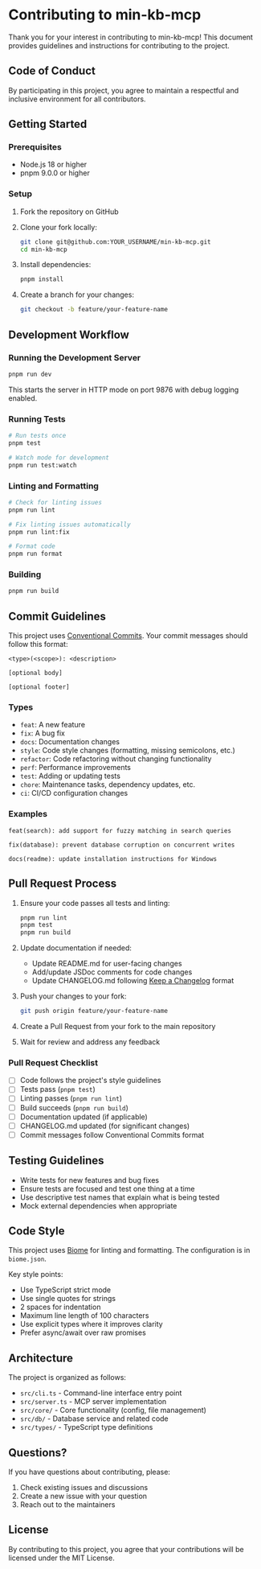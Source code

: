 # Contributing to min-kb-mcp

Thank you for your interest in contributing to min-kb-mcp! This document provides guidelines and instructions for contributing to the project.

## Code of Conduct

By participating in this project, you agree to maintain a respectful and inclusive environment for all contributors.

## Getting Started

### Prerequisites

- Node.js 18 or higher
- pnpm 9.0.0 or higher

### Setup

1. Fork the repository on GitHub
2. Clone your fork locally:
   ```bash
   git clone git@github.com:YOUR_USERNAME/min-kb-mcp.git
   cd min-kb-mcp
   ```

3. Install dependencies:
   ```bash
   pnpm install
   ```

4. Create a branch for your changes:
   ```bash
   git checkout -b feature/your-feature-name
   ```

## Development Workflow

### Running the Development Server

```bash
pnpm run dev
```

This starts the server in HTTP mode on port 9876 with debug logging enabled.

### Running Tests

```bash
# Run tests once
pnpm test

# Watch mode for development
pnpm run test:watch
```

### Linting and Formatting

```bash
# Check for linting issues
pnpm run lint

# Fix linting issues automatically
pnpm run lint:fix

# Format code
pnpm run format
```

### Building

```bash
pnpm run build
```

## Commit Guidelines

This project uses [Conventional Commits](https://www.conventionalcommits.org/). Your commit messages should follow this format:

```
<type>(<scope>): <description>

[optional body]

[optional footer]
```

### Types

- `feat`: A new feature
- `fix`: A bug fix
- `docs`: Documentation changes
- `style`: Code style changes (formatting, missing semicolons, etc.)
- `refactor`: Code refactoring without changing functionality
- `perf`: Performance improvements
- `test`: Adding or updating tests
- `chore`: Maintenance tasks, dependency updates, etc.
- `ci`: CI/CD configuration changes

### Examples

```
feat(search): add support for fuzzy matching in search queries

fix(database): prevent database corruption on concurrent writes

docs(readme): update installation instructions for Windows
```

## Pull Request Process

1. Ensure your code passes all tests and linting:
   ```bash
   pnpm run lint
   pnpm test
   pnpm run build
   ```

2. Update documentation if needed:
   - Update README.md for user-facing changes
   - Add/update JSDoc comments for code changes
   - Update CHANGELOG.md following [Keep a Changelog](https://keepachangelog.com/) format

3. Push your changes to your fork:
   ```bash
   git push origin feature/your-feature-name
   ```

4. Create a Pull Request from your fork to the main repository

5. Wait for review and address any feedback

### Pull Request Checklist

- [ ] Code follows the project's style guidelines
- [ ] Tests pass (`pnpm test`)
- [ ] Linting passes (`pnpm run lint`)
- [ ] Build succeeds (`pnpm run build`)
- [ ] Documentation updated (if applicable)
- [ ] CHANGELOG.md updated (for significant changes)
- [ ] Commit messages follow Conventional Commits format

## Testing Guidelines

- Write tests for new features and bug fixes
- Ensure tests are focused and test one thing at a time
- Use descriptive test names that explain what is being tested
- Mock external dependencies when appropriate

## Code Style

This project uses [Biome](https://biomejs.dev/) for linting and formatting. The configuration is in `biome.json`.

Key style points:
- Use TypeScript strict mode
- Use single quotes for strings
- 2 spaces for indentation
- Maximum line length of 100 characters
- Use explicit types where it improves clarity
- Prefer async/await over raw promises

## Architecture

The project is organized as follows:

- `src/cli.ts` - Command-line interface entry point
- `src/server.ts` - MCP server implementation
- `src/core/` - Core functionality (config, file management)
- `src/db/` - Database service and related code
- `src/types/` - TypeScript type definitions

## Questions?

If you have questions about contributing, please:
1. Check existing issues and discussions
2. Create a new issue with your question
3. Reach out to the maintainers

## License

By contributing to this project, you agree that your contributions will be licensed under the MIT License.
